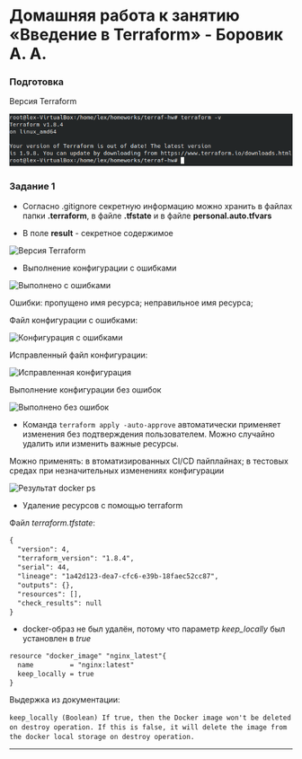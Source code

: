 # Домашняя работа к занятию «Введение в Terraform» - Боровик А. А.

### Подготовка

Версия Terraform

![Версия Terraform](https://github.com/Lex-Chaos/terintro-hw/blob/main/img/Task-0-1.png)

### Задание 1

- Согласно .gitignore секретную информацию можно хранить в файлах папки **.terraform**, в файле **.tfstate** и в файле **personal.auto.tfvars**

- В поле **result** - секретное содержимое

![Версия Terraform](https://github.com/Lex-Chaos/terintro/blob/main/img/Task-1-2.png)

- Выполнение конфигурации с ошибками

![Выполнено с ошибками](https://github.com/Lex-Chaos/terintro/blob/main/img/Task-1-3.png)

Ошибки:
 пропущено имя ресурса;
 неправильное имя ресурса;

Файл конфигурации с ошибками:

![Конфигурация с ошибками](https://github.com/Lex-Chaos/terintro/blob/main/img/Task-1-4.png)

Исправленный файл конфигурации:

![Исправленная конфигурация](https://github.com/Lex-Chaos/terintro/blob/main/img/Task-1-5.png)

Выполнение конфигурации без ошибок

![Выполнено без ошибок](https://github.com/Lex-Chaos/terintro/blob/main/img/Task-1-6.png)

- Команда `terraform apply -auto-approve` автоматически применяет изменения без подтверждения пользователем. Можно случайно удалить или изменить важные ресурсы.

Можно применять:
 в втоматизированных CI/CD пайплайнах;
 в тестовых средах
 при незначительных изменениях конфигурации

![Результат docker ps](https://github.com/Lex-Chaos/terintro/blob/main/img/Task-1-7.png)

- Удаление ресурсов с помощью terraform

Файл *terraform.tfstate*:

```
{
  "version": 4,
  "terraform_version": "1.8.4",
  "serial": 44,
  "lineage": "1a42d123-dea7-cfc6-e39b-18faec52cc87",
  "outputs": {},
  "resources": [],
  "check_results": null
}
```

- docker-образ не был удалён, потому что параметр *keep_locally* был установлен в *true*

```
resource "docker_image" "nginx_latest"{
  name         = "nginx:latest"
  keep_locally = true
}
```

Выдержка из документации:

`keep_locally (Boolean) If true, then the Docker image won't be deleted on destroy operation. If this is false, it will delete the image from the docker local storage on destroy operation.`

---
